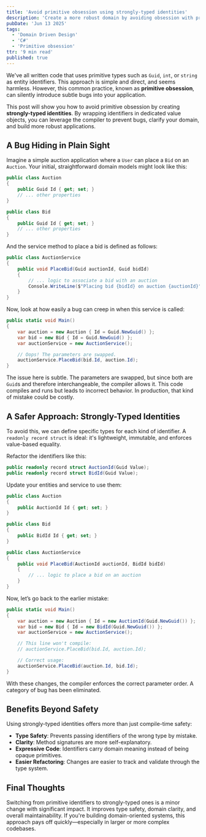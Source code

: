 ```yaml
---
title: 'Avoid primitive obsession using strongly-typed identities'
description: 'Create a more robust domain by avoiding obsession with primitive types. Stop using primitive types as entity identifiers. Learn how to create and use strongly-typed identities as entity identifiers instead.'
pubDate: 'Jun 13 2025'
tags:
  - 'Domain Driven Design'
  - 'C#'
  - 'Primitive obsession'
ttr: '9 min read'
published: true
---
```


We've all written code that uses primitive types such as `Guid`, `int`, or `string` as entity identifiers. This approach is simple and direct, and seems harmless. However, this common practice, known as **primitive obsession**, can silently introduce subtle bugs into your application.

This post will show you how to avoid primitive obsession by creating **strongly-typed identities**. By wrapping identifiers in dedicated value objects, you can leverage the compiler to prevent bugs, clarify your domain, and build more robust applications.

## A Bug Hiding in Plain Sight

Imagine a simple auction application where a `User` can place a `Bid` on an `Auction`. Your initial, straightforward domain models might look like this:

```csharp
public class Auction
{
    public Guid Id { get; set; }
    // ... other properties
}

public class Bid
{
    public Guid Id { get; set; }
    // ... other properties
}
```
And the service method to place a bid is defined as follows:
```csharp
public class AuctionService
{
    public void PlaceBid(Guid auctionId, Guid bidId)
    {
        // ... logic to associate a bid with an auction
        Console.WriteLine($"Placing bid {bidId} on auction {auctionId}");
    }
}
```
Now, look at how easily a bug can creep in when this service is called:
```csharp
public static void Main()
{
    var auction = new Auction { Id = Guid.NewGuid() };
    var bid = new Bid { Id = Guid.NewGuid() };
    var auctionService = new AuctionService();

    // Oops! The parameters are swapped.
    auctionService.PlaceBid(bid.Id, auction.Id);
}
```
The issue here is subtle. The parameters are swapped, but since both are `Guid`s and therefore interchangeable, the compiler allows it. This code compiles and runs but leads to incorrect behavior. In production, that kind of mistake could be costly.

## A Safer Approach: Strongly-Typed Identities

To avoid this, we can define specific types for each kind of identifier. A `readonly record struct` is ideal: it's lightweight, immutable, and enforces value-based equality.

Refactor the identifiers like this:
```csharp
public readonly record struct AuctionId(Guid Value);
public readonly record struct BidId(Guid Value);
```
Update your entities and service to use them:
```csharp
public class Auction
{
    public AuctionId Id { get; set; }
}

public class Bid
{
    public BidId Id { get; set; }
}

public class AuctionService
{
    public void PlaceBid(AuctionId auctionId, BidId bidId)
    {
        // ... logic to place a bid on an auction
    }
}
```
Now, let’s go back to the earlier mistake:
```csharp
public static void Main()
{
    var auction = new Auction { Id = new AuctionId(Guid.NewGuid()) };
    var bid = new Bid { Id = new BidId(Guid.NewGuid()) };
    var auctionService = new AuctionService();

    // This line won't compile:
    // auctionService.PlaceBid(bid.Id, auction.Id);

    // Correct usage:
    auctionService.PlaceBid(auction.Id, bid.Id);
}
```
With these changes, the compiler enforces the correct parameter order. A category of bug has been eliminated.
## Benefits Beyond Safety
Using strongly-typed identities offers more than just compile-time safety:

- **Type Safety**: Prevents passing identifiers of the wrong type by mistake.
- **Clarity**: Method signatures are more self-explanatory.
- **Expressive Code**: Identifiers carry domain meaning instead of being opaque primitives.
- **Easier Refactoring**: Changes are easier to track and validate through the type system.

## Final Thoughts

Switching from primitive identifiers to strongly-typed ones is a minor change with significant impact. It improves type safety, domain clarity, and overall maintainability. If you're building domain-oriented systems, this approach pays off quickly—especially in larger or more complex codebases.